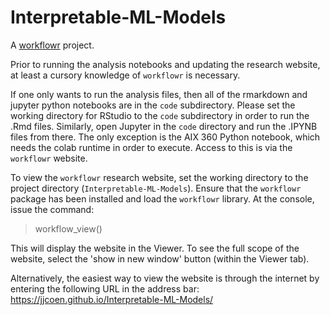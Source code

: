 # Interpretable-ML-Models

A [workflowr][] project.

[workflowr]: https://github.com/workflowr/workflowr

Prior to running the analysis notebooks and updating the research website, at least a cursory knowledge of `workflowr` is necessary.

If one only wants to run the analysis files, then all of the rmarkdown and jupyter python notebooks are in the `code` subdirectory.  Please set the working directory for RStudio to the `code` subdirectory in order to run the .Rmd files.  Similarly, open Jupyter in the `code` directory and run the .IPYNB files from there.  The only exception is the AIX 360 Python notebook, which needs the colab runtime in order to execute.  Access to this is via the `workflowr` website.

To view the `workflowr` research website, set the working directory to the project directory (`Interpretable-ML-Models`).  Ensure that the `workflowr` package has been installed and load the `workflowr` library.  At the console, issue the command:
> workflow_view()

This will display the website in the Viewer.  To see the full scope of the website, select the 'show in new window' button (within the Viewer tab).

Alternatively, the easiest way to view the website is through the internet by entering the following URL in the address bar:
https://jjcoen.github.io/Interpretable-ML-Models/

